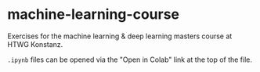 # machine-learning-course

Exercises for the machine learning & deep learning masters course at HTWG Konstanz.

`.ipynb` files can be opened via the "Open in Colab" link at the top of the file.
